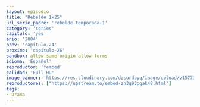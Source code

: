 ```yaml
---
layout: episodio
title: "Rebelde 1x25"
url_serie_padre: 'rebelde-temporada-1'
category: 'series'
capitulo: 'yes'
anio: '2004'
prev: 'capitulo-24'
proximo: 'capitulo-26'
sandbox: allow-same-origin allow-forms
idioma: 'Español'
reproductor: 'fembed'
calidad: 'Full HD'
image_banner: 'https://res.cloudinary.com/dzsurdpyq/image/upload/v1577313723/rebelde-temporada-1-min.jpg'
reproductores: ["https://upstream.to/embed-zh3g93pgak48.html"]
tags:
- Drama
---
```












